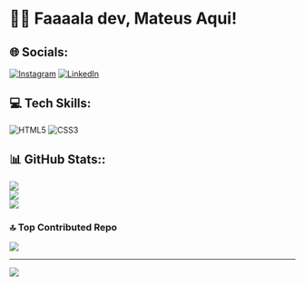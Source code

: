# 👨‍💻 Faaaala dev, Mateus Aqui!<br>

## 🌐 Socials:
[![Instagram](https://img.shields.io/badge/Instagram-%23E4405F.svg?logo=Instagram&logoColor=white)](https://instagram.com/https://www.instagram.com/mateus.mt11/) [![LinkedIn](https://img.shields.io/badge/LinkedIn-%230077B5.svg?logo=linkedin&logoColor=white)](https://linkedin.com/in/https://www.linkedin.com/in/mateus-rodrigues-a47002264/) 

## 💻 Tech Skills:
![HTML5](https://img.shields.io/badge/html5-%23E34F26.svg?style=for-the-badge&logo=html5&logoColor=white) ![CSS3](https://img.shields.io/badge/css3-%231572B6.svg?style=for-the-badge&logo=css3&logoColor=white)
## 📊 GitHub Stats::
![](https://github-readme-stats.vercel.app/api?username=Mateusinhodev&theme=vision-friendly-dark&hide_border=true&include_all_commits=false&count_private=false)<br/>
![](https://github-readme-streak-stats.herokuapp.com/?user=Mateusinhodev&theme=vision-friendly-dark&hide_border=true)<br/>
![](https://github-readme-stats.vercel.app/api/top-langs/?username=Mateusinhodev&theme=vision-friendly-dark&hide_border=true&include_all_commits=false&count_private=false&layout=compact)

### 🔝 Top Contributed Repo
![](https://github-contributor-stats.vercel.app/api?username=Mateusinhodev&limit=5&theme=gruvbox&combine_all_yearly_contributions=true)

---
[![](https://visitcount.itsvg.in/api?id=Mateusinhodev&icon=5&color=12)](https://visitcount.itsvg.in)

<!-- Proudly created with GPRM ( https://gprm.itsvg.in ) -->
